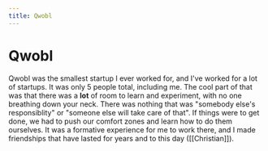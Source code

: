```yaml
---
title: Qwobl
---
```


# Qwobl

Qwobl was the smallest startup I ever worked for, and I've worked for a lot of startups. It was only 5 people total, including me. The cool part of that was that there was a **lot** of room to learn and experiment, with no one breathing down your neck. There was nothing that was "somebody else's responsiblity" or "someone else will take care of that". If things were to get done, we had to push our comfort zones and learn how to do them ourselves. It was a formative experience for me to work there, and I made friendships that have lasted for years and to this day ([[Christian]]).
